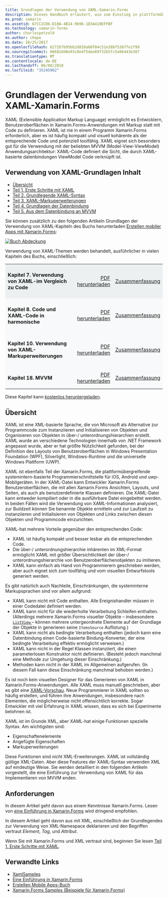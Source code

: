 ```yaml
---
title: Grundlagen der Verwendung von XAML-Xamarin.Forms
description: Dieses Handbuch erläutert, wie zum Einstieg in plattformübergreifenden XAML für mobile Geräte. XAML ermöglicht Entwicklern das Definieren von Benutzeroberflächen in Xamarin.Forms-Anwendungen, die mithilfe von Code, sondern Markup.
ms.prod: xamarin
ms.assetid: 67CC2CD6-D10A-4B14-9696-1D3A410EFFBF
ms.technology: xamarin-forms
author: charlespetzold
ms.author: chape
ms.date: 10/25/2017
ms.openlocfilehash: 627267b95bb2d810a60f84c51e38bf5387fe1f99
ms.sourcegitcommit: 66682dd8e93c0e4f5dee69f32b5fc5a96443e307
ms.translationtype: MT
ms.contentlocale: de-DE
ms.lasthandoff: 06/08/2018
ms.locfileid: "35245962"
---
```

# <a name="xamarinforms-xaml-basics"></a>Grundlagen der Verwendung von XAML-Xamarin.Forms

XAML (Extensible Application Markup Language) ermöglicht es Entwicklern, Benutzeroberflächen in Xamarin.Forms-Anwendungen mit Markup statt mit Code zu definieren. XAML ist nie in einem Programm Xamarin.Forms erforderlich, aber es ist häufig kompakt und visuell kohärente als der entsprechende Code und potenziell toolfähig. XAML eignet sich besonders gut für die Verwendung mit der beliebten MVVM (Model-View-ViewModel) Anwendungsarchitektur: XAML-Code definiert die Sicht, die durch XAML-basierte datenbindungen ViewModel Code verknüpft ist.

## <a name="xaml-basics-contents"></a>Verwendung von XAML-Grundlagen Inhalt

* [Übersicht](#Overview)
* [Teil 1. Erste Schritte mit XAML](~/xamarin-forms/xaml/xaml-basics/get-started-with-xaml.md)
* [Teil 2. Grundlegende XAML-Syntax](~/xamarin-forms/xaml/xaml-basics/essential-xaml-syntax.md)
* [Teil 3. XAML-Markuperweiterungen](~/xamarin-forms/xaml/xaml-basics/xaml-markup-extensions.md)
* [Teil 4. Grundlagen der Datenbindung](~/xamarin-forms/xaml/xaml-basics/data-binding-basics.md)
* [Teil 5. Aus dem Datenbindung an MVVM](~/xamarin-forms/xaml/xaml-basics/data-bindings-to-mvvm.md)

Sie können zusätzlich zu den folgenden Artikeln Grundlagen der Verwendung von XAML-Kapiteln des Buchs herunterladen [Erstellen mobiler Apps mit Xamarin.Forms](~/xamarin-forms/creating-mobile-apps-xamarin-forms/index.md):

[![](images/cover-sml.png "Buch Abdeckung")](~/xamarin-forms/creating-mobile-apps-xamarin-forms/index.md)

Verwendung von XAML-Themen werden behandelt, ausführlicher in vielen Kapiteln des Buchs, einschließlich:

<table style="border:0px; box-shadow:0 0px 0px" cellpadding="0" cellspacing="2" border="0" width="85%">
<tr style="background:#ecf0f1">
  <td style="border:0px;">
    <h4>Kapitel 7. Verwendung von XAML-im Vergleich zu Code</h4>
  </td>
  <td style="border:0px;" align="right"><a href="https://download.xamarin.com/developer/xamarin-forms-book/XamarinFormsBook-Ch07-Apr2016.pdf">PDF herunterladen</a> </td>
  <td style="border:0px;" align="right"><a href="~/xamarin-forms/creating-mobile-apps-xamarin-forms/summaries/chapter07.md">Zusammenfassung</a></td>
</tr>
<tr style="background:#f8f9fa">
  <td style="border:0px;">
    <h4>Kapitel 8. Code und XAML-Code in harmonische</h4>
  </td>
  <td style="border:0px;" align="right"><a href="https://download.xamarin.com/developer/xamarin-forms-book/XamarinFormsBook-Ch08-Apr2016.pdf">PDF herunterladen</a> </td>
  <td style="border:0px;" align="right"><a href="~/xamarin-forms/creating-mobile-apps-xamarin-forms/summaries/chapter08.md">Zusammenfassung</a></td>
</tr>
<tr style="background:#f8f9fa">
  <td style="border:0px;">
    <h4>Kapitel 10. Verwendung von XAML-Markuperweiterungen</h4>
  </td>
  <td style="border:0px;" align="right"><a href="https://download.xamarin.com/developer/xamarin-forms-book/XamarinFormsBook-Ch10-Apr2016.pdf">PDF herunterladen</a> </td>
  <td style="border:0px;" align="right"><a href="~/xamarin-forms/creating-mobile-apps-xamarin-forms/summaries/chapter10.md">Zusammenfassung</a></td>
</tr>
<tr style="background:#f8f9fa">
  <td style="border:0px;">
    <h4>Kapitel 18. MVVM</h4>
  </td>
  <td style="border:0px;" align="right"><a href="https://download.xamarin.com/developer/xamarin-forms-book/XamarinFormsBook-Ch18-Apr2016.pdf">PDF herunterladen</a> </td>
  <td style="border:0px;" align="right"><a href="~/xamarin-forms/creating-mobile-apps-xamarin-forms/summaries/chapter18.md">Zusammenfassung</a></td></tr>
</table>

Diese Kapitel kann [kostenlos heruntergeladen](~/xamarin-forms/creating-mobile-apps-xamarin-forms/index.md).

<a name="Overview" />

## <a name="overview"></a>Übersicht

XAML ist eine XML-basierte Sprache, die von Microsoft als Alternative zur Programmcode zum Instanziieren und Initialisieren von Objekten und Organisieren von Objekten in über-/ unterordnungshierarchien erstellt. XAML wurde an verschiedene Technologien innerhalb von .NET Framework angepasst wurde, aber er hat größte Nützlichkeit gefunden, bei der Definition des Layouts von Benutzeroberflächen in Windows Presentation Foundation (WPF), Silverlight, Windows-Runtime und die universelle Windows Plattform (UWP).

XAML ist ebenfalls Teil der Xamarin.Forms, die plattformübergreifende systemintern-basierte Programmierschnittstelle für iOS, Android und uwp-Mobilgeräten. In der XAML-Datei kann Entwickler Xamarin.Forms Benutzeroberflächen, die mit allen Xamarin.Forms Ansichten, Layouts, und Seiten, als auch als benutzerdefinierte Klassen definieren. Die XAML-Datei kann entweder kompiliert oder in die ausführbare Datei eingebettet werden. In beiden Fällen wird die Verwendung von XAML-Informationen analysiert, zur Buildzeit können Sie benannte Objekte ermitteln und zur Laufzeit zu instanziieren und Initialisieren von Objekten und Links zwischen diesen Objekten und Programmcode einzurichten.

XAML-hat mehrere Vorteile gegenüber den entsprechenden Code:

-  XAML ist häufig kompakt und besser lesbar als die entsprechenden Code.
-  Die über-/ unterordnungshierarchie inhärenten im XML-Format ermöglicht XAML mit größer Übersichtlichkeit der über-/ unterordnungshierarchie von Benutzeroberflächenobjekten zu imitieren.
-  XAML kann einfach als Hand von Programmierern geschrieben werden, aber auch eignet sich zum toolfähig und vom visuellen Entwurfstools generiert werden.

Es gibt natürlich auch Nachteile, Einschränkungen, die systeminterne Markupsprachen sind vor allem aufgrund:

-  XAML kann nicht mit Code enthalten. Alle Ereignishandler müssen in einer Codedatei definiert werden.
-  XAML kann nicht für die wiederholte Verarbeitung Schleifen enthalten. (Allerdings mehrere Xamarin.Forms visueller Objekte – insbesondere [ `ListView` ](https://developer.xamarin.com/api/type/Xamarin.Forms.ListView/) – können mehrere untergeordnete Elemente auf der Grundlage der Objekte in generieren seine `ItemsSource` Auflistung.)
-  XAML kann nicht als bedingte Verarbeitung enthalten (jedoch kann eine Datenbindung einen Code-basierte Bindung-Konverter, der eine bedingte Verarbeitung effektiv ermöglicht verweisen.)
-  XAML kann nicht in der Regel Klassen instanziiert, die einen parameterlosen Konstruktor nicht definieren. (Besteht jedoch manchmal eine Methode zur Umgehung dieser Einschränkung.)
-  Methoden kann nicht in der XAML im Allgemeinen aufgerufen. (In diesem Fall kann diese Einschränkung manchmal behoben werden.)

Es ist noch kein visuellen Designer für das Generieren von XAML in Xamarin.Forms-Anwendungen. Alle XAML muss manuell geschrieben, aber es gibt eine [XAML-Vorschau](~/xamarin-forms/xaml/xaml-previewer.md). Neue Programmierer in XAML sollten so häufig erstellen, und führen ihre Anwendungen, insbesondere nach Elementen, die möglicherweise nicht offensichtlich korrekte. Sogar Entwickler mit viel Erfahrung in XAML wissen, dass es sich bei Experimente belohnen ist.

XAML ist im Grunde XML, aber XAML-hat einige Funktionen spezielle Syntax. Am wichtigsten sind:

- Eigenschaftenelemente
- Angefügte Eigenschaften
- Markuperweiterungen

Diese Funktionen sind *nicht* XML-Erweiterungen. XAML ist vollständig gültige XML-Daten. Aber diese Features der XAML-Syntax verwenden XML auf eindeutige Weise. Sie werden detailliert in den folgenden Artikeln vorgestellt, die eine Einführung zur Verwendung von XAML für das Implementieren von MVVM enden.

## <a name="requirements"></a>Anforderungen

In diesem Artikel geht davon aus einem Kenntnisse Xamarin.Forms. Lesen von [eine Einführung in Xamarin.Forms](~/xamarin-forms/get-started/introduction-to-xamarin-forms.md) wird dringend empfohlen.

In diesem Artikel geht davon aus mit XML, einschließlich der Grundlegendes zur Verwendung von XML-Namespace deklarieren und den Begriffen vertraut *Element*, *Tag*, und *Attribut*.

Wenn Sie mit Xamarin.Forms und XML vertraut sind, beginnen Sie lesen [Teil 1. Erste Schritte mit XAML](~/xamarin-forms/xaml/xaml-basics/get-started-with-xaml.md).



## <a name="related-links"></a>Verwandte Links

- [XamlSamples](https://developer.xamarin.com/samples/xamarin-forms/XamlSamples/)
- [Eine Einführung in Xamarin.Forms](~/xamarin-forms/get-started/introduction-to-xamarin-forms.md)
- [Erstellen Mobile Apps-Buch](~/xamarin-forms/creating-mobile-apps-xamarin-forms/index.md)
- [Xamarin.Forms Samples (Beispiele für Xamarin.Forms)](https://developer.xamarin.com/samples/xamarin-forms/all/)
